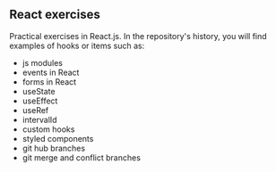 ## **React exercises**


Practical exercises in React.js. In the repository's history, you will find examples of hooks or items such as:

- js modules
- events in React
- forms in React
- useState
- useEffect
- useRef
- intervalId
- custom hooks
- styled components
- git hub branches
- git merge and conflict branches
